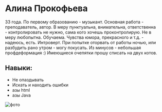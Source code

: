 # Алина Прокофьева

33 года. По первому образованию - музыкант. Основная работа - преподаватель, автор.
В меру пунктуальна, внимательна, ответственна - контролировать не нужно, сама кого хочешь проконтролирую. 
Не в меру любопытна. Обучаема. Чувства юмора, прекрасного и т.д. - надеюсь, есть.
Интроверт. При попытке оторвать от работы ночью, или разбудить рано утром - могу покусать.
Из минусов - небольшая профдеформация :)
Имеющиеся очепятки прошу списать на двух котов. 


## Навыки:
+ Не опаздывать
+ Искать и находить ошибки
+ азы html
+ азы Java


![фото](https://github.com/arkavletu/resume/blob/main/img/IMG_20210626_212206.jpg)
